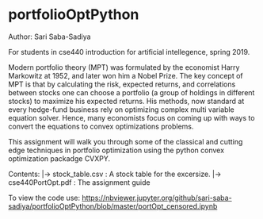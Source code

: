 # portfolioOptPython
Author: Sari Saba-Sadiya

For students in cse440 introduction for artificial intellegence, spring 2019.

Modern portfolio theory (MPT) was formulated by the economist Harry Markowitz at 1952, and later won him a Nobel Prize. The key concept of MPT is that by calculating the risk, expected returns, and correlations between stocks one can choose a portfolio (a group of holdings in different stocks) to maximize his expected returns. His methods, now standard at every hedge-fund business rely on optimizing complex multi variable equation solver. Hence, many economists focus on coming up with ways to convert the equations to convex optimizations problems.

This assignment will walk you through some of the classical and cutting edge techniques in portfolio optimization using the python convex optimization packadge CVXPY.

Contents:
|-> stock_table.csv   : A stock table for the excersize.
|-> cse440PortOpt.pdf : The assignment guide

To view the code use:
https://nbviewer.jupyter.org/github/sari-saba-sadiya/portfolioOptPython/blob/master/portOpt_censored.ipynb
